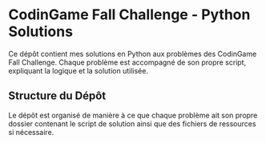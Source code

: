 # CodinGame Fall Challenge - Python Solutions

Ce dépôt contient mes solutions en Python aux problèmes des CodinGame Fall Challenge. Chaque problème est accompagné de son propre script, expliquant la logique et la solution utilisée.

## Structure du Dépôt

Le dépôt est organisé de manière à ce que chaque problème ait son propre dossier contenant le script de solution ainsi que des fichiers de ressources si nécessaire.
